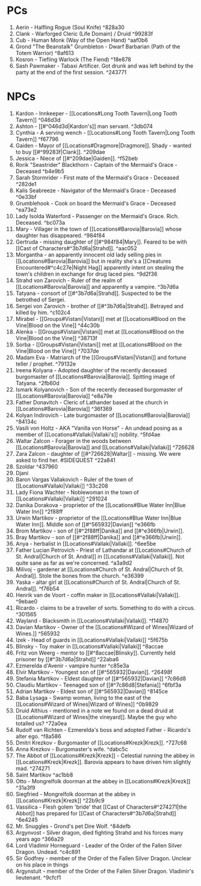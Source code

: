 # PCs
1. Aerin - Halfling Rogue (Soul Knife) ^828a30
2. Clank - Warforged Cleric (Life Domain) / Druid ^99283f
3. Cub - Human Monk (Way of the Open Hand) ^aaf0b6
4. Grond "The Beanstalk" Grumbleton - Dwarf Barbarian (Path of the Totem Warrior) ^8af613
5. Kosron - Tiefling Warlock (The Fiend) ^18e878
6. Sash Pawmaker - Tabaxi Artificer. Got drunk and was left behind by the party at the end of the first session. ^243771
 
# NPCs
1. Kardon - Innkeeper - [[Locations#Long Tooth Tavern|Long Tooth Tavern]]    ^046d3d
2. Ashton - [[#^046d3d|Kardon's]] man servant. ^3db074
3. Cynthia - A serving wench - [[Locations#Long Tooth Tavern|Long Tooth Tavern]] ^f67796
4. Gaiden - Mayor of [[Locations#Dragmore|Dragmore]]. Shady - wanted to buy [[#^99283f|Clank]]. ^209dae
5. Jessica - Niece of [[#^209dae|Gaiden]]. ^f52beb
6. Rorik "Seastrider" Blackthorn - Captain of the Mermaid's Grace - Deceased ^b4e9b5
7. Sarah Stormrider - First mate of the Mermaid's Grace - Deceased ^282de1
8. Kalis Seabreeze - Navigator of the Mermaid's Grace - Deceased ^0e33bf
9. Grumblehook - Cook on board the Mermaid's Grace - Deceased ^ea73e2
10. Lady Isolda Waterford - Passenger on the Mermaid's Grace. Rich. Deceased. ^bc073a
11. Mary - Villager in the town of [[Locations#Barovia|Barovia]] whose daughter has disappeared. ^984f84
12. Gertruda - missing daughter of [[#^984f84|Mary]]. Feared to be with [[Cast of Characters#^3b7d6a|Strahd]]. ^aac052
13. Morgantha - an apparently innocent old lady selling pies in [[Locations#Barovia|Barovia]] but in reality she's a [[Creatures Encountered#^c4c27e|Night Hag]] apparently intent on stealing the town's children in exchange for drug laced pies. ^9d2f36
14. Strahd von Zarovich - Ruler of the realm of [[Locations#Barovia|Barovia]] and apparently a vampire. ^3b7d6a
15. Tatyana - consort of [[#^3b7d6a|Strahd]]. Suspected to be the betrothed of Sergei.
16. Sergei von Zarovich - brother of [[#^3b7d6a|Strahd]]. Betrayed and killed by him. ^c102c4
17. Mirabel - [[Groups#Vistani|Vistani]] met at [[Locations#Blood on the Vine|Blood on the Vine]] ^44c30b
18. Alenka - [[Groups#Vistani|Vistani]] met at [[Locations#Blood on the Vine|Blood on the Vine]] ^38713f
19. Sorba - [[Groups#Vistani|Vistani]] met at [[Locations#Blood on the Vine|Blood on the Vine]] ^7037de
20. Madam Eva - Matriarch of the [[Groups#Vistani|Vistani]] and fortune teller / prophet. ^79132e
21. Ireena Kolyana - Adopted daughter of the recently deceased burgomaster of [[Locations#Barovia|Barovia]]. Spitting image of Tatyana. ^2fb60d
22. Ismark Kolyanovich - Son of the recently deceased burgomaster of [[Locations#Barovia|Barovia]] ^e8a79e
23. Father Donavitch - Cleric of Lathander based at the church in [[Locations#Barovia|Barovia]] ^36f369
24. Kolyan Indirovich - Late burgomaster of [[Locations#Barovia|Barovia]] ^84134c
25. Vasili von Holtz - AKA "Vanilla von Horse" - An undead posing as a member of [[Locations#Vallaki|Vallaki's]] nobility. ^5fd4ae
26. Waltar Zalcon - Forager in the woods between [[Locations#Barovia|Barovia]] and [[Locations#Vallaki|Vallaki]] ^726628
27. Zara Zalcon - daughter of [[#^726628|Waltar]] - missing. We were asked to find her. #SIDEQUEST  ^22a841
28. Szoldar ^437960
29. Djani
30. Baron Vargas Vallakovich - Ruler of the town of [[Locations#Vallaki|Vallaki]] ^33c208
31. Lady Fiona Wachter - Noblewoman in the town of [[Locations#Vallaki|Vallaki]]  ^291024
32. Danika Dorakova - proprietor of the [[Locations#Blue Water Inn|Blue Water Inn]] ^2f88ff
33. Urwin Martikov -  proprietor of the [[Locations#Blue Water Inn|Blue Water Inn]]. Middle son of [[#^565932|Davian]]  ^e366fb
34. Brom Martikov - son of [[#^2f88ff|Danika]] and [[#^e366fb|Urwin]].
35. Bray Martikov -  son of [[#^2f88ff|Danika]] and [[#^e366fb|Urwin]].
36. Anya - herbalist in [[Locations#Vallaki|Vallaki]]. ^6ee5be
37. Father Lucian Petrovich - Priest of Lathandar at [[Locations#Church of St. Andral|Church of St. Andral]] in [[Locations#Vallaki|Vallaki]]. Not quite sane as far as we're concerned. ^a3a9d2
38. Milivoj - gardener at [[Locations#Church of St. Andral|Church of St. Andral]]. Stole the bones from the church. ^e36399
39. Yaska - altar girl at [[Locations#Church of St. Andral|Church of St. Andral]]. ^f76b54
40. Henrik van de Voort - coffin maker in [[Locations#Vallaki|Vallaki]]. ^9ebae0
41. Ricardo - claims to be a traveller of sorts. Something to do with a circus. ^301565
42. Wayland - Blacksmith in [[Locations#Vallaki|Vallaki]]. ^f14870
43. Davian Martikov - Owner of the [[Locations#Wizard of Wines|Wizard of Wines.]] ^565932
44. Izek - Head of guards in [[Locations#Vallaki|Vallaki]] ^5f675b
45. Blinsky - Toy maker in [[Locations#Vallaki|Vallaki]] ^8accae
46. Fritz von Weerg - mentor to [[#^8accae|Blinsky]]. Currently held prisoner by [[#^3b7d6a|Strahd]] ^22aba6
47. Ezmerelda d'Avenir - vampire hunter ^c85e3a
48. Elvir Martikov - Youngest son of [[#^565932|Davian]]. ^26498f
49. Stefania Martikov - Eldest daughter of [[#^565932|Davian]] ^7c86d8
50. Claudiu Martikov - Teenaged son of [[#^7c86d8|Stefania]] ^6fbf3a
51. Adrian Martikov - Eldest son of [[#^565932|Davian]] ^8145ce
52. Baba Lysaga - Swamp woman, living to the east of the [[Locations#Wizard of Wines|Wizard of Wines]] ^0b9829
53. Druid Althius - mentioned in a note we found on a dead druid at [[Locations#Wizard of Wines|the vineyard]]. Maybe the guy who totalled us? ^72a0ea
54. Rudolf van Richten - Ezmerelda's boss and adopted Father - Ricardo's alter ego. ^f8a586
55. Dmitri Krezkov - Burgomaster of [[Locations#Krezk|Krezk]]. ^727c68
56. Anna Krezkov - Burgomaster's wife. ^dabc5c
57. The Abbot of [[Locations#Krezk|Krezk]] - Celestial running the abbey in [[Locations#Krezk|Krezk]]. Barovia appears to have driven him slightly mad. ^274271
58. Saint Martikov ^ac1bb8
59. Otto - Mongrelfolk doorman at the abbey in [[Locations#Krezk|Krezk]] ^31a3f9
60. Siegfried - Mongrelfolk doorman at the abbey in [[Locations#Krezk|Krezk]] ^22b9c9
61. Vassilica - Flesh golem 'bride' that [[Cast of Characters#^274271|the Abbot]] has prepared for [[Cast of Characters#^3b7d6a|Strahd]] ^6e4245
62. Mr. Snuggles - Grond's pet Dire Wolf. ^84defb
63. Argynvost - Silver dragon, died fighting Strahd and his forces many years ago ^366a29
64. Lord Vladimir Horneguard - Leader of the Order of the Fallen Silver Dragon. Undead. ^c4c891
65. Sir Godfrey - member of the Order of the Fallen Silver Dragon. Unclear on his place in things
66. Argynstult - member of the Order of the Fallen Silver Dragon. Vladimir's lieutenant. ^9cfcf1
  